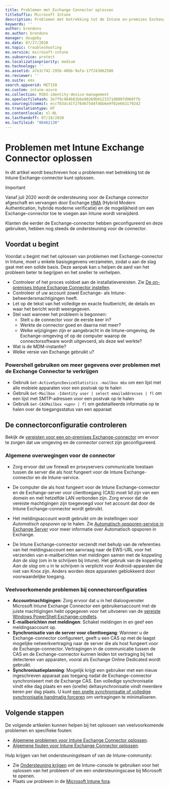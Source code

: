 ```yaml
---
title: Problemen met Exchange Connector oplossen
titleSuffix: Microsoft Intune
description: Problemen met betrekking tot de Intune on-premises Exchange-connector oplossen.
keywords: ''
author: brenduns
ms.author: brenduns
manager: dougeby
ms.date: 07/17/2020
ms.topic: troubleshooting
ms.service: microsoft-intune
ms.subservice: protect
ms.localizationpriority: medium
ms.technology: ''
ms.assetid: a7e3c742-295b-40bb-9afa-17f243062500
ms.reviewer: ''
ms.suite: ems
search.appverid: MET150
ms.custom: intune-azure
ms.collection: M365-identity-device-management
ms.openlocfilehash: 3e7f9c984b81bbe98269b0123371d8097d960ffb
ms.sourcegitcommit: eccf83dc41f2764675d4fd6b6e9f02e6631792d2
ms.translationtype: HT
ms.contentlocale: nl-NL
ms.lasthandoff: 07/18/2020
ms.locfileid: "86462130"
---
```

# <a name="troubleshoot-the-intune-exchange-connector"></a>Problemen met Intune Exchange Connector oplossen

In dit artikel wordt beschreven hoe u problemen met betrekking tot de Intune Exchange-connector kunt oplossen.

> [!IMPORTANT]
>
> Vanaf juli 2020 wordt de ondersteuning voor de Exchange connector afgeschaft en vervangen door Exchange [HMA](https://docs.microsoft.com/office365/enterprise/hybrid-modern-auth-overview) (Hybrid Modern Authentication, hybride moderne verificatie) en de mogelijkheid om een Exchange-connector toe te voegen aan Intune wordt verwijderd.
>
> Klanten die eerder de Exchange-connector hebben geconfigureerd en deze gebruiken, hebben nog steeds de ondersteuning voor de connector.


## <a name="before-you-start"></a>Voordat u begint

Voordat u begint met het oplossen van problemen met Exchange-connector in Intune, moet u enkele basisgegevens verzamelen, zodat u aan de slag gaat met een solide basis. Deze aanpak kan u helpen de aard van het probleem beter te begrijpen en het sneller te verhelpen.

- Controleer of het proces voldoet aan de installatievereisten. Zie [De on-premises Intune Exchange Connector instellen](exchange-connector-install.md).
- Controleer of uw account zowel Exchange- als Intune-beheerdersmachtigingen heeft.
- Let op de tekst van het volledige en exacte foutbericht, de details en waar het bericht wordt weergegeven.
- Stel vast wanneer het probleem is begonnen: 
  - Stelt u de connector voor de eerste keer in? 
  - Werkte de connector goed en daarna niet meer?
  - Welke wijzigingen zijn er aangebracht in de Intune-omgeving, de Exchange-omgeving of op de computer waarop de connectorsoftware wordt uitgevoerd, als deze wel werkte?
- Wat is de MDM-instantie?
- Welke versie van Exchange gebruikt u?

### <a name="use-powershell-to-get-more-data-on-exchange-connector-issues"></a>Powershell gebruiken om meer gegevens over problemen met de Exchange Connector te verkrijgen

- Gebruik `Get-ActiveSyncDeviceStatistics -mailbox mbx` om een lijst met alle mobiele apparaten voor een postvak op te halen
- Gebruik `Get-Mailbox -Identity user | select emailaddresses | fl` om een lijst met SMTP-adressen voor een postvak op te halen
- Gebruik `Get-CASMailbox <upn> | fl` om gedetailleerde informatie op te halen over de toegangsstatus van een apparaat

## <a name="review-the-connector-configuration"></a>De connectorconfiguratie controleren

Bekijk de [vereisten voor een on-premises Exchange-connector](exchange-connector-install.md#intune-exchange-connector-requirements) om ervoor te zorgen dat uw omgeving en de connector correct zijn geconfigureerd. 

### <a name="general-considerations-for-the-connector"></a>Algemene overwegingen voor de connector

- Zorg ervoor dat uw firewall en proxyservers communicatie toestaan tussen de server die als host fungeert voor de Intune Exchange-connector en de Intune-service.

- De computer die als host fungeert voor de Intune Exchange-connector en de Exchange-server voor clienttoegang (CAS) moet lid zijn van een domein en met hetzelfde LAN verbonden zijn. Zorg ervoor dat de vereiste machtigingen zijn toegevoegd voor het account dat door de Intune Exchange-connector wordt gebruikt.

- Het meldingsaccount wordt gebruikt om de instellingen voor *Automatisch opsporen* op te halen. Zie [Automatisch opsporen-service in Exchange Server](https://docs.microsoft.com/exchange/architecture/client-access/autodiscover?view=exchserver-2016) voor meer informatie over Automatisch opsporen in Exchange.

- De Intune Exchange-connector verzendt met behulp van de referenties van het meldingsaccount een aanvraag naar de EWS-URL voor het verzenden van e-mailberichten met meldingen samen met de koppeling *Aan de slag* (om in te schrijven bij Intune). Het gebruik van de koppeling *Aan de slag* om u in te schrijven is verplicht voor Android-apparaten die niet van Knox zijn. Anders worden deze apparaten geblokkeerd door voorwaardelijke toegang.

### <a name="common-issues-for-connector-configurations"></a>Veelvoorkomende problemen bij connectorconfiguraties

- **Accountmachtigingen**: Zorg ervoor dat u in het dialoogvenster Microsoft Intune Exchange Connector een gebruikersaccount met de juiste machtigingen hebt opgegeven voor het uitvoeren van de [vereiste Windows PowerShell Exchange-cmdlets](exchange-connector-install.md#exchange-cmdlet-requirements).
- **E-mailberichten met meldingen**: Schakel meldingen in en geef een meldingsaccount op.
- **Synchronisatie van de server voor clienttoegang**: Wanneer u de Exchange-connector configureert, geeft u een CAS op met de laagst mogelijke netwerkvertraging naar de server die als host fungeert voor de Exchange-connector. Vertragingen in de communicatie tussen de CAS en de Exchange-connector kunnen leiden tot vertraging bij het detecteren van apparaten, vooral als Exchange Online Dedicated wordt gebruikt.
- **Synchronisatieplanning**: Mogelijk krijgt een gebruiker met een nieuw ingeschreven apparaat pas toegang nadat de Exchange-connector synchroniseert met de Exchange CAS. Een volledige synchronisatie vindt elke dag plaats en een (snelle) deltasynchronisatie vindt meerdere keren per dag plaats. U kunt [een snelle synchronisatie of volledige synchronisatie handmatig forceren](exchange-connector-install.md#manually-force-a-quick-sync-or-full-sync) om vertragingen te minimaliseren.

## <a name="next-steps"></a>Volgende stappen
De volgende artikelen kunnen helpen bij het oplossen van veelvoorkomende problemen en specifieke fouten:

- [Algemene problemen voor Intune Exchange Connector oplossen](troubleshoot-exchange-connector-common-problems.md).
- [Algemene fouten voor Intune Exchange Connector oplossen](troubleshoot-exchange-connector-common-errors.md).

Hulp krijgen van het ondersteuningsteam of van de Intune-community:

- Zie [Ondersteuning krijgen](../fundamentals/get-support.md) om de Intune-console te gebruiken voor het oplossen van het probleem of om een ondersteuningscase bij Microsoft te openen. 
- Plaats uw probleem in de [Microsoft Intune fora](https://social.technet.microsoft.com/Forums/en-US/home?forum=microsoftintuneprod).  
